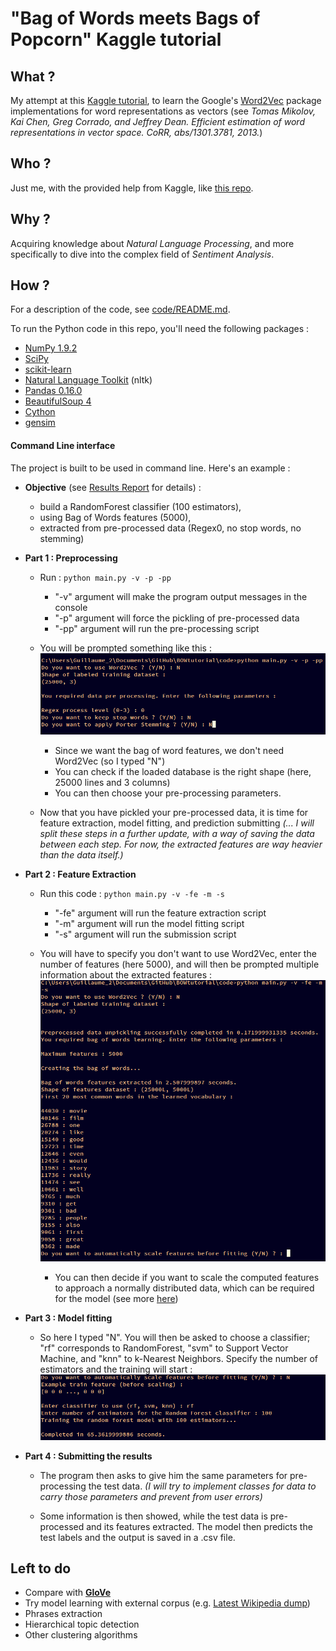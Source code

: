 # "Bag of Words meets Bags of Popcorn" Kaggle tutorial

## What ?

My attempt at this [Kaggle tutorial](https://www.kaggle.com/c/word2vec-nlp-tutorial), to learn the Google's [Word2Vec](https://code.google.com/archive/p/word2vec/) package implementations for word representations as vectors (see *Tomas Mikolov, Kai Chen, Greg Corrado, and Jeffrey Dean. Efficient estimation of word representations in vector space. CoRR, abs/1301.3781, 2013.*)

## Who ?

Just me, with the provided help from Kaggle, like [this repo](https://github.com/wendykan/DeepLearningMovies).

## Why ?

Acquiring knowledge about *Natural Language Processing*, and more specifically to dive into the complex field of *Sentiment Analysis*.

## How ?

For a description of the code, see [code/README.md](https://github.com/NaasCraft/BOWtutorial/blob/master/code/README.md).

To run the Python code in this repo, you'll need the following packages :

+ [NumPy 1.9.2](http://www.numpy.org/)
+ [SciPy](http://www.scipy.org/)
+ [scikit-learn](http://scikit-learn.org/stable/)
+ [Natural Language Toolkit](http://www.nltk.org/) (nltk)
+ [Pandas 0.16.0](http://pandas.pydata.org/)
+ [BeautifulSoup 4](http://www.crummy.com/software/BeautifulSoup/)
+ [Cython](http://cython.org/)
+ [gensim](http://radimrehurek.com/gensim/index.html)

#### Command Line interface

The project is built to be used in command line. 
Here's an example :

+ __Objective__ (see [Results Report](https://github.com/NaasCraft/BOWtutorial/blob/master/code/submission/README.md) for details) :
    + build a RandomForest classifier (100 estimators), 
    + using Bag of Words features (5000), 
    + extracted from pre-processed data (Regex0, no stop words, no stemming)
    
+ __Part 1 : Preprocessing__
    + Run : `python main.py -v -p -pp`
    
        + "-v" argument will make the program output messages in the console
        + "-p" argument will force the pickling of pre-processed data
        + "-pp" argument will run the pre-processing script
        
    + You will be prompted something like this :
    ![Example console output 1](https://github.com/NaasCraft/BOWtutorial/blob/master/source/img/exampleCO_1.png)
        + Since we want the bag of word features, we don't need Word2Vec (so I typed "N")
        + You can check if the loaded database is the right shape (here, 25000 lines and 3 columns)
        + You can then choose your pre-processing parameters.
        
    + Now that you have pickled your pre-processed data, it is time for feature extraction, model fitting, and prediction submitting _(... I will split these steps in a further update, with a way of saving the data between each step. For now, the extracted features are way heavier than the data itself.)_ 
     
+ __Part 2 : Feature Extraction__
    + Run this code : `python main.py -v -fe -m -s`
    
        + "-fe" argument will run the feature extraction script
        + "-m" argument will run the model fitting script
        + "-s" argument will run the submission script
    
    + You will have to specify you don't want to use Word2Vec, enter the number of features (here 5000), and will then be prompted multiple information about the extracted features :
    ![Example console output 2](https://github.com/NaasCraft/BOWtutorial/blob/master/source/img/exampleCO_2.png)
        + You can then decide if you want to scale the computed features to approach a normally distributed data, which can be required for the model (see more [here](http://scikit-learn.org/stable/modules/generated/sklearn.preprocessing.StandardScaler.html))

+ __Part 3 : Model fitting__
    + So here I typed "N". You will then be asked to choose a classifier; "rf" corresponds to RandomForest, "svm" to Support Vector Machine, and "knn" to k-Nearest Neighbors. Specify the number of estimators and the training will start :
    ![Example console output 3](https://github.com/NaasCraft/BOWtutorial/blob/master/source/img/exampleCO_3.png)
    
+ __Part 4 : Submitting the results__
    + The program then asks to give him the same parameters for pre-processing the test data. _(I will try to implement classes for data to carry those parameters and prevent from user errors)_
    
    + Some information is then showed, while the test data is pre-processed and its features extracted. The model then predicts the test labels and the output is saved in a .csv file.


## Left to do

- Compare with [__GloVe__](http://nlp.stanford.edu/projects/glove/)
- Try model learning with external corpus (e.g. [Latest Wikipedia dump](http://dumps.wikimedia.org/enwiki/latest/enwiki-latest-pages-articles.xml.bz2))
- Phrases extraction  
- Hierarchical topic detection
- Other clustering algorithms